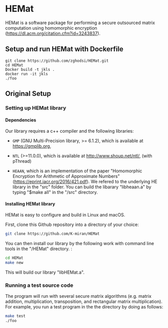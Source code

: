 # HEMat

HEMat is a software package for performing a secure outsourced matrix computation using homomorphic encryption (https://dl.acm.org/citation.cfm?id=3243837). 

## Setup and run HEMat with Dockerfile
```
git clone https://github.com/zghodsi/HEMat.git
cd HEMat
Docker build -t jkls .
docker run -it jkls
./foo
```

## Original Setup
### Setting up HEMat library 

#### Dependencies

Our library requires a c++ compiler and the following libraries:

* `GMP` (GNU Multi-Precision library, >= 6.1.2), which is available at https://gmplib.org,

* `NTL`  (>=11.0.0), which is available at http://www.shoup.net/ntl/,  (with pThread)

* `HEAAN`,  which is an implementation of the paper "Homomorphic Encryption for Arithmetic of Approximate Numbers" (https://eprint.iacr.org/2016/421.pdf). We refered to the underlying HE library in the "src" folder. You can build the libarary “libheaan.a" by typing "$make all" in the "/src" directory.


#### Installing HEMat library

HEMat is easy to configure and build in Linux and macOS. 

First, clone this Github repository into a directory of your choice:

```sh
git clone https://github.com/K-miran/HEMat
```

You can then install our library by the following work with command line tools in the "/HEMat" directory. :

```sh
cd HEMat
make new
```

This will build our library "libHEMat.a".  

### Running a test source code

The program will run with several secure matrix algorithms (e.g. matrix addition, multiplication, transposition, and rectangular matrix multiplication).  
For example, you run a test program in the the directory by doing as follows: 

```sh
make test
./foo 
```

